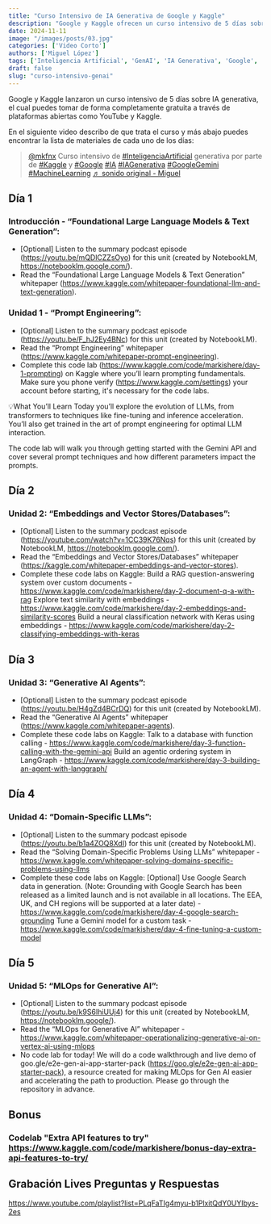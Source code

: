 ```yaml
---
title: "Curso Intensivo de IA Generativa de Google y Kaggle"
description: "Google y Kaggle ofrecen un curso intensivo de 5 días sobre IA generativa"
date: 2024-11-11
image: "/images/posts/03.jpg"
categories: ['Video Corto']
authors: ['Miguel López']
tags: ['Inteligencia Artificial', 'GenAI', 'IA Generativa', 'Google', 'Gemini', 'Kaggle', 'Python', 'Jupyter', 'LLMs', 'ChatGPT']
draft: false
slug: "curso-intensivo-genai"
---
```


Google y Kaggle lanzaron un curso intensivo de 5 días sobre IA generativa, el cual puedes tomar de forma completamente gratuita a través de plataformas abiertas como YouTube y Kaggle.

En el siguiente video describo de que trata el curso y más abajo puedes encontrar la lista de materiales de cada uno de los días:

<blockquote class="tiktok-embed" cite="https://www.tiktok.com/@mkfnx/video/7429833660779564293" data-video-id="7429833660779564293" style="max-width: 605px;min-width: 325px;" > <section> <a target="_blank" title="@mkfnx" href="https://www.tiktok.com/@mkfnx?refer=embed">@mkfnx</a> Curso intensivo de  <a title="inteligenciaartificial" target="_blank" href="https://www.tiktok.com/tag/inteligenciaartificial?refer=embed">#InteligenciaArtificial</a> generativa por parte de <a title="kaggle" target="_blank" href="https://www.tiktok.com/tag/kaggle?refer=embed">#Kaggle</a> y <a title="google" target="_blank" href="https://www.tiktok.com/tag/google?refer=embed">#Google</a>  <a title="ia" target="_blank" href="https://www.tiktok.com/tag/ia?refer=embed">#IA</a> <a title="iagenerativa" target="_blank" href="https://www.tiktok.com/tag/iagenerativa?refer=embed">#IAGenerativa</a> <a title="googlegemini" target="_blank" href="https://www.tiktok.com/tag/googlegemini?refer=embed">#GoogleGemini</a> <a title="machinelearning" target="_blank" href="https://www.tiktok.com/tag/machinelearning?refer=embed">#MachineLearning</a> <a target="_blank" title="♬ sonido original  - Miguel" href="https://www.tiktok.com/music/sonido-original-Miguel-7429833700694526725?refer=embed">♬ sonido original  - Miguel</a> </section> </blockquote> <script async src="https://www.tiktok.com/embed.js"></script>

## Día 1

### Introducción - “Foundational Large Language Models & Text Generation”:
- [Optional] Listen to the summary podcast episode (https://youtu.be/mQDlCZZsOyo) for this unit (created by NotebookLM, https://notebooklm.google.com/).
- Read the “Foundational Large Language Models & Text Generation” whitepaper (https://www.kaggle.com/whitepaper-foundational-llm-and-text-generation).

### Unidad 1 - “Prompt Engineering”:
- [Optional] Listen to the summary podcast episode (https://youtu.be/F_hJ2Ey4BNc) for this unit (created by NotebookLM).
- Read the “Prompt Engineering” whitepaper (https://www.kaggle.com/whitepaper-prompt-engineering). 
- Complete this code lab (https://www.kaggle.com/code/markishere/day-1-prompting) on Kaggle where you’ll learn prompting fundamentals. Make sure you phone verify (https://www.kaggle.com/settings) your account before starting, it's necessary for the code labs.

💡What You’ll Learn
Today you’ll explore the evolution of LLMs, from transformers to techniques like fine-tuning and inference acceleration. You’ll also get trained in the art of prompt engineering for optimal LLM interaction.

The code lab will walk you through getting started with the Gemini API and cover several prompt techniques and how different parameters impact the prompts.

## Día 2

### Unidad 2: “Embeddings and Vector Stores/Databases”:
- [Optional] Listen to the summary podcast episode (https://youtube.com/watch?v=1CC39K76Nqs) for this unit (created by NotebookLM, https://notebooklm.google.com/).
- Read the “Embeddings and Vector Stores/Databases” whitepaper (https://kaggle.com/whitepaper-embeddings-and-vector-stores).
- Complete these code labs on Kaggle:
Build a RAG question-answering system over custom documents - https://www.kaggle.com/code/markishere/day-2-document-q-a-with-rag
Explore text similarity with embeddings - https://www.kaggle.com/code/markishere/day-2-embeddings-and-similarity-scores
Build a neural classification network with Keras using embeddings - https://www.kaggle.com/code/markishere/day-2-classifying-embeddings-with-keras

## Día 3

### Unidad 3: “Generative AI Agents”:
- [Optional] Listen to the summary podcast episode (https://youtu.be/H4gZd4BCrDQ) for this unit (created by NotebookLM).
- Read the “Generative AI Agents” whitepaper (https://www.kaggle.com/whitepaper-agents).
- Complete these code labs on Kaggle:
Talk to a database with function calling - https://www.kaggle.com/code/markishere/day-3-function-calling-with-the-gemini-api
Build an agentic ordering system in LangGraph - https://www.kaggle.com/code/markishere/day-3-building-an-agent-with-langgraph/

## Día 4

### Unidad 4: “Domain-Specific LLMs”:
-  [Optional] Listen to the summary podcast episode (https://youtu.be/b1a4ZOQ8XdI) for this unit (created by NotebookLM).
-  Read the “Solving Domain-Specific Problems Using LLMs” whitepaper - https://www.kaggle.com/whitepaper-solving-domains-specific-problems-using-llms 
-  Complete these code labs on Kaggle:
[Optional] Use Google Search data in generation. (Note: Grounding with Google Search has been released as a limited launch and is not available in all locations. The EEA, UK, and CH regions will be supported at a later date) - https://www.kaggle.com/code/markishere/day-4-google-search-grounding
Tune a Gemini model for a custom task - https://www.kaggle.com/code/markishere/day-4-fine-tuning-a-custom-model

## Día 5

### Unidad 5: “MLOps for Generative AI”:
- [Optional] Listen to the summary podcast episode (https://youtu.be/k9S6IhiUUj4) for this unit (created by NotebookLM, https://notebooklm.google/).
- Read the “MLOps for Generative AI” whitepaper - https://www.kaggle.com/whitepaper-operationalizing-generative-ai-on-vertex-ai-using-mlops
- No code lab for today! We will do a code walkthrough and live demo of goo.gle/e2e-gen-ai-app-starter-pack (https://goo.gle/e2e-gen-ai-app-starter-pack), a resource created for making MLOps for Gen AI easier and accelerating the path to production. Please go through the repository in advance.

## Bonus
### Codelab "Extra API features to try" https://www.kaggle.com/code/markishere/bonus-day-extra-api-features-to-try/

## Grabación Lives Preguntas y Respuestas
https://www.youtube.com/playlist?list=PLqFaTIg4myu-b1PlxitQdY0UYIbys-2es